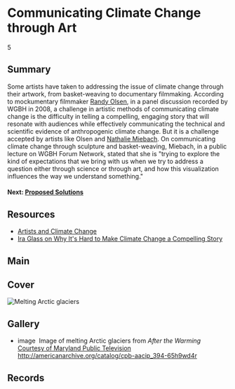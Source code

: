 # Communicating Climate Change through Art

5



## Summary

Some artists have taken to addressing the issue of climate change through their artwork, from basket-weaving to documentary filmmaking. According to mockumentary filmmaker [Randy Olsen](/catalog/cpb-aacip_15-cc0tq5rf2m), in a panel discussion recorded by WGBH in 2008, a challenge in artistic methods of communicating climate change is the difficulty in telling a compelling, engaging story that will resonate with audiences while effectively communicating the technical and scientific evidence of anthropogenic climate change. But it is a challenge accepted by artists like Olsen and [Nathalie Miebach](/catalog/cpb-aacip_15-1v5bc3t03w). On communicating climate change through sculpture and basket-weaving, Miebach, in a public lecture on WGBH Forum Network, stated that she is "trying to explore the kind of expectations that we bring with us when we try to address a question either through science or through art, and how this visualization influences the way we understand something."

#### Next: [Proposed Solutions](/exhibits/climate-change/solutions)

## Resources

- [Artists and Climate Change](http://artistsandclimatechange.com)
- [Ira Glass on Why It's Hard to Make Climate Change a Compelling Story](https://www.youtube.com/watch?v=dv2JEsHiL8U)

## Main

## Cover
  <img title="Cover Image" alt="Melting Arctic glaciers" src="https://s3.amazonaws.com/americanarchive.org/exhibits/ClimateChange_Section7_Art.jpg">

## Gallery
  - <a class="type">image</a>
    <img alt="" src="https://s3.amazonaws.com/americanarchive.org/exhibits/ClimateChange_Section7_Art.jpg">
    <a class="caption-text">Image of melting Arctic glaciers from <i>After the Warming</i></a>
    <a class="credit-link" href="http://americanarchive.org/catalog/cpb-aacip_394-65h9wd4r">Courtesy of Maryland Public Television</a>
    <a class="asset-url">http://americanarchive.org/catalog/cpb-aacip_394-65h9wd4r</a>

## Records

